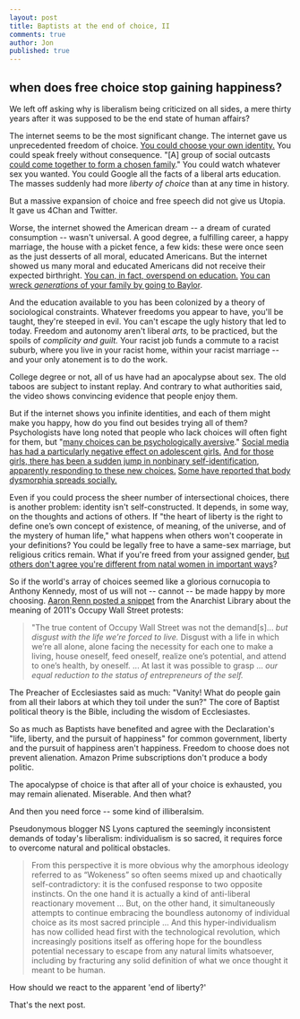 ```yaml
---
layout: post
title: Baptists at the end of choice, II
comments: true
author: Jon
published: true
---
```


## when does free choice stop gaining happiness?

We left off asking why is liberalism being criticized on all sides, a mere thirty years after it was supposed to be the end state of human affairs?

The internet seems to be the most significant change.  The internet gave us unprecedented freedom of choice.  [You could choose your own identity.](https://en.wikipedia.org/wiki/On_the_Internet,_nobody_knows_you%27re_a_dog)  You could speak freely without consequence. "[A] group of social outcasts [could come together to form a chosen family](https://www.vulture.com/article/joss-whedon-allegations.html)." You could watch whatever sex you wanted. You could Google all the facts of a liberal arts education. The masses suddenly had more *liberty of choice* than at any time in history.

But a massive expansion of choice and free speech did not give us Utopia.  It gave us 4Chan and Twitter.

Worse, the internet showed the American dream -- a dream of curated consumption -- wasn't universal.  A good degree, a fulfilling career, a happy marriage, the house with a picket fence, a few kids: these were once seen as the just desserts of all moral, educated Americans. But the internet showed us many moral and educated Americans did not receive their expected birthright. [You can, in fact, overspend on education.](https://www.npr.org/2021/08/21/1030023061/the-debt-trap-author-on-the-generational-setbacks-from-student-loans)  [You can wreck *generations* of your family by going to Baylor](https://www.wsj.com/artiacles/baylor-university-college-debt-parent-plus-loans-11634138239).

And the education available to you has been colonized by a theory of sociological constraints. Whatever freedoms you appear to have, you'll be taught, they're steeped in evil. You can't escape the ugly history that led to today. Freedom and autonomy aren't liberal *arts,* to be practiced, but the spoils of *complicity and guilt.*  Your racist job funds a commute to a racist suburb, where you live in your racist home, within your racist marriage -- and your only atonement is to do the work.

College degree or not, all of us have had an apocalypse about sex.  The old taboos are subject to instant replay. And contrary to what authorities said, the video shows convincing evidence that people enjoy them.

But if the internet shows you infinite identities, and each of them might make you happy, how do you find out besides trying all of them?  Psychologists have long noted that people who lack choices will often fight for them, but "[many choices can be psychologically aversive](https://en.wikipedia.org/wiki/Decision_fatigue#cite_note-decision-fatigue-exhausts-3)." [Social media has had a particularly negative effect on adolescent girls.](https://counseling.northwestern.edu/blog/effects-social-media-teen-girls/) [And for those girls, there has been a sudden jump in nonbinary self-identification, apparently responding to these new choices.](https://news.gallup.com/poll/329708/lgbt-identification-rises-latest-estimate.aspx) [Some have  reported that body dysmorphia spreads socially.](https://journals.plos.org/plosone/article?id=10.1371/journal.pone.0202330)

Even if you could process the sheer number of intersectional choices, there is another problem: identity isn't self-constructed.  It depends, in some way, on the thoughts and actions of others. If "the heart of liberty is the right to define one’s own concept of existence, of meaning, of the universe, and of the mystery of human life," what happens when others won't cooperate in your definitions?  You could be legally free to have a same-sex marriage, but religious critics remain. What if you're freed from your assigned gender, [but others don't agree you're different from natal women in important ways](https://www.washingtonpost.com/opinions/2022/01/13/trans-women-sports-uncomfortable-questions/)?

So if the world's array of choices seemed like a glorious cornucopia to Anthony Kennedy, most of us will not -- cannot -- be made happy by more choosing. [Aaron Renn posted a snippet](https://themasculinist.com/the-masculinist-59-what-happens-when-grandma-doesnt-die/?utm_source=rss&utm_medium=rss&utm_campaign=the-masculinist-59-what-happens-when-grandma-doesnt-die) from the Anarchist Library about the meaning of 2011's Occupy Wall Street protests:

> "The true content of Occupy Wall Street was not the demand[s]... *but disgust with the life we’re forced to live.* Disgust with a life in which we’re all alone, alone facing the necessity for each one to make a living, house oneself, feed oneself, realize one’s potential, and attend to one’s health, by oneself. ... At last it was possible to grasp ... *our equal reduction to the status of entrepreneurs of the self.*

The Preacher of Ecclesiastes said as much: "Vanity!  What do people gain from all their labors at which they toil under the sun?"  The core of Baptist political theory is the Bible, including the wisdom of Ecclesiastes.

So as much as Baptists have benefited and agree with the Declaration's "life, liberty, and the pursuit of happiness" for common government, liberty and the pursuit of happiness aren't happiness. Freedom to choose does not prevent alienation. Amazon Prime subscriptions don't produce a body politic.

The apocalypse of choice is that after all of your choice is exhausted, you may remain alienated.  Miserable. And then what?

And then you need force -- some kind of illiberalsim.

Pseudonymous blogger NS Lyons  captured the seemingly inconsistent demands of today's liberalism: individualism is so sacred, it requires force to overcome natural and political obstacles.
>From this perspective it is more obvious why the amorphous ideology referred to as “Wokeness” so often seems mixed up and chaotically self-contradictory: it is the confused response to two opposite instincts. On the one hand it is actually a kind of anti-liberal reactionary movement ...  But, on the other hand, it simultaneously attempts to continue embracing the boundless autonomy of individual choice as its most sacred principle ... And this hyper-individualism has now collided head first with the technological revolution, which increasingly positions itself as offering hope for the boundless potential necessary to escape from any natural limits whatsoever, including by fracturing any solid definition of what we once thought it meant to be human.

How should we react to the apparent 'end of liberty?'

That's the next post.
